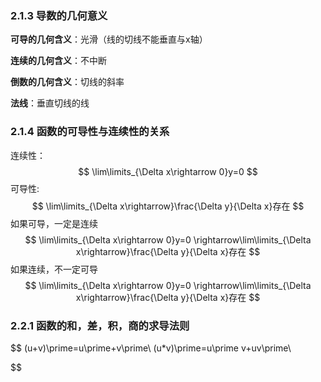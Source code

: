 

### 2.1.3 导数的几何意义

**可导的几何含义**：光滑（线的切线不能垂直与x轴）

**连续的几何含义**：不中断

**倒数的几何含义**：切线的斜率

**法线**：垂直切线的线

### 2.1.4 函数的可导性与连续性的关系

连续性：
$$
\lim\limits_{\Delta x\rightarrow 0}y=0
$$
可导性:
$$
\lim\limits_{\Delta x\rightarrow}\frac{\Delta y}{\Delta x}存在
$$
如果可导，一定是连续
$$
\lim\limits_{\Delta x\rightarrow 0}y=0 \rightarrow\lim\limits_{\Delta x\rightarrow}\frac{\Delta y}{\Delta x}存在
$$
如果连续，不一定可导
$$
\lim\limits_{\Delta x\rightarrow 0}y=0 \rightarrow\lim\limits_{\Delta x\rightarrow}\frac{\Delta y}{\Delta x}存在
$$

### 2.2.1 函数的和，差，积，商的求导法则

$$
(u+v)\prime=u\prime+v\prime\\
(u*v)\prime=u\prime v+uv\prime\\
$$

